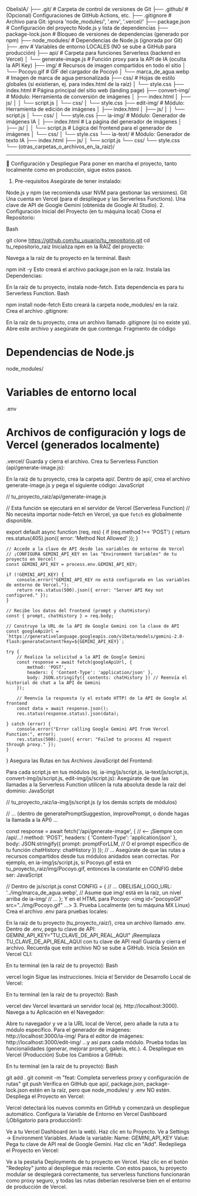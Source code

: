 ObelisIA/
├── .git/                     # Carpeta de control de versiones de Git
├── .github/                  # (Opcional) Configuraciones de GitHub Actions, etc.
├── .gitignore                # Archivo para Git: ignora 'node_modules/', '.env', '.vercel/'
├── package.json              # Configuración del proyecto Node.js y lista de dependencias
├── package-lock.json         # Bloqueo de versiones de dependencias (generado por npm)
├── node_modules/             # Dependencias de Node.js (ignorada por Git)
├── .env                      # Variables de entorno LOCALES (NO se sube a GitHub para producción)
├── api/                      # Carpeta para funciones Serverless (backend en Vercel)
│   └── generate-image.js     # Función proxy para la API de IA (oculta la API Key)
├── img/                      # Recursos de imagen compartidos en todo el sitio
│   └── Pocoyo.gif            # GIF del cargador de Pocoyó
│   └── marca_de_agua.webp    # Imagen de marca de agua personalizada
├── css/                      # Hojas de estilo globales (si existieran, ej. para index.html de la raíz)
│   └── style.css
├── index.html                # Página principal del sitio web (landing page)
├── convert-img/              # Módulo: Herramienta de conversión de imágenes
│   ├── index.html
│   ├── js/
│   │   └── script.js
│   └── css/
│       └── style.css
├── edit-img/                 # Módulo: Herramienta de edición de imágenes
│   ├── index.html
│   ├── js/
│   │   └── script.js
│   └── css/
│       └── style.css
├── ia-img/                   # Módulo: Generador de imágenes IA
│   ├── index.html            # La página del generador de imágenes
│   ├── js/
│   │   └── script.js         # Lógica del frontend para el generador de imágenes
│   └── css/
│       └── style.css
└── ia-text/                  # Módulo: Generador de texto IA
    ├── index.html
    ├── js/
    │   └── script.js
    └── css/
        └── style.css
└── (otras_carpetas_o_archivos_en_la_raiz)/




-----------------------------------------------------------------------------------------------



🚀 Configuración y Despliegue
Para poner en marcha el proyecto, tanto localmente como en producción, sigue estos pasos.

1. Pre-requisitos
Asegúrate de tener instalado:

Node.js y npm (se recomienda usar NVM para gestionar las versiones).
Git
Una cuenta en Vercel (para el despliegue y las Serverless Functions).
Una clave de API de Google Gemini (obtenida de Google AI Studio).
2. Configuración Inicial del Proyecto (en tu máquina local)
Clona el Repositorio:

Bash

git clone https://github.com/tu_usuario/tu_repositorio.git
cd tu_repositorio_raiz
Inicializa npm en la RAÍZ del proyecto:

Navega a la raíz de tu proyecto en la terminal.
Bash

  npm init -y
Esto creará el archivo package.json en la raíz.
Instala las Dependencias:

En la raíz de tu proyecto, instala node-fetch. Esta dependencia es para tu Serverless Function.
Bash

  npm install node-fetch
Esto creará la carpeta node_modules/ en la raíz.
Crea el archivo .gitignore:

En la raíz de tu proyecto, crea un archivo llamado .gitignore (si no existe ya).
Abre este archivo y asegúrate de que contenga:
Fragmento de código

# Dependencias de Node.js
node_modules/

# Variables de entorno local
.env

# Archivos de configuración y logs de Vercel (generados localmente)
.vercel/
Guarda y cierra el archivo.
Crea tu Serverless Function (api/generate-image.js):

En la raíz de tu proyecto, crea la carpeta api/.
Dentro de api/, crea el archivo generate-image.js y pega el siguiente código:
JavaScript

// tu_proyecto_raiz/api/generate-image.js

// Esta función se ejecutará en el servidor de Vercel (Serverless Function)
// No necesita importar node-fetch en Vercel, ya que `fetch` es globalmente disponible.

export default async function (req, res) {
    if (req.method !== 'POST') {
        return res.status(405).json({ error: 'Method Not Allowed' });
    }

    // Accede a la clave de API desde las variables de entorno de Vercel
    // ¡CONFIGURA GEMINI_API_KEY en las "Environment Variables" de tu proyecto en Vercel!
    const GEMINI_API_KEY = process.env.GEMINI_API_KEY; 

    if (!GEMINI_API_KEY) {
        console.error("GEMINI_API_KEY no está configurada en las variables de entorno de Vercel.");
        return res.status(500).json({ error: "Server API Key not configured." });
    }

    // Recibe los datos del frontend (prompt y chatHistory)
    const { prompt, chatHistory } = req.body; 

    // Construye la URL de la API de Google Gemini con la clave de API
    const googleApiUrl = `https://generativelanguage.googleapis.com/v1beta/models/gemini-2.0-flash:generateContent?key=${GEMINI_API_KEY}`;

    try {
        // Realiza la solicitud a la API de Google Gemini
        const response = await fetch(googleApiUrl, {
            method: 'POST',
            headers: { 'Content-Type': 'application/json' },
            body: JSON.stringify({ contents: chatHistory }) // Reenvía el historial de chat a la API de Gemini
        });

        // Reenvía la respuesta (y el estado HTTP) de la API de Google al frontend
        const data = await response.json();
        res.status(response.status).json(data);

    } catch (error) {
        console.error("Error calling Google Gemini API from Vercel Function:", error);
        res.status(500).json({ error: "Failed to process AI request through proxy." });
    }
}
Asegura las Rutas en tus Archivos JavaScript del Frontend:

Para cada script.js en tus módulos (ej. ia-img/js/script.js, ia-text/js/script.js, convert-img/js/script.js, edit-img/js/script.js):
Asegúrate de que las llamadas a la Serverless Function utilicen la ruta absoluta desde la raíz del dominio:
JavaScript

// tu_proyecto_raiz/ia-img/js/script.js (y los demás scripts de módulos)

// ... (dentro de generatePromptSuggestion, improvePrompt, o donde hagas la llamada a la API) ...

const response = await fetch('/api/generate-image', { // <-- ¡Siempre con /api/...!
    method: 'POST',
    headers: { 'Content-Type': 'application/json' },
    body: JSON.stringify({ 
        prompt: promptForLLM, // O el prompt específico de tu función
        chatHistory: chatHistory 
    }) 
});
// ...
Asegúrate de que las rutas a recursos compartidos desde tus módulos anidados sean correctas.
Por ejemplo, en ia-img/js/script.js, si Pocoyo.gif está en tu_proyecto_raiz/img/Pocoyo.gif, entonces la constante en CONFIG debe ser:
JavaScript

// Dentro de js/script.js
const CONFIG = {
    // ...
    OBELISAI_LOGO_URL: '../img/marca_de_agua.webp', // Asume que img/ está en la raíz, un nivel arriba de ia-img/
    // ...
};
Y en el HTML para Pocoyo: <img id="pocoyoGif" src="../img/Pocoyo.gif" ...>
3. Prueba Localmente (en tu máquina MX Linux)
Crea el archivo .env para pruebas locales:

En la raíz de tu proyecto (tu_proyecto_raiz/), crea un archivo llamado .env.
Dentro de .env, pega tu clave de API:
GEMINI_API_KEY="TU_CLAVE_DE_API_REAL_AQUI"
¡Reemplaza TU_CLAVE_DE_API_REAL_AQUI con tu clave de API real!
Guarda y cierra el archivo. Recuerda que este archivo NO se sube a GitHub.
Inicia Sesión en Vercel CLI:

En tu terminal (en la raíz de tu proyecto):
Bash

vercel login
Sigue las instrucciones.
Inicia el Servidor de Desarrollo Local de Vercel:

En tu terminal (en la raíz de tu proyecto):
Bash

vercel dev
Vercel levantará un servidor local (ej. http://localhost:3000).
Navega a tu Aplicación en el Navegador:

Abre tu navegador y ve a la URL local de Vercel, pero añade la ruta a tu módulo específico.
Para el generador de imágenes: http://localhost:3000/ia-img/
Para el editor de imágenes: http://localhost:3000/edit-img/
...y así para cada módulo.
Prueba todas las funcionalidades (generar, mejorar prompt, galería, etc.).
4. Despliegue en Vercel (Producción)
Sube los Cambios a GitHub:

En tu terminal (en la raíz de tu proyecto):
Bash

git add .
git commit -m "feat: Completa serverless proxy y configuración de rutas"
git push
Verifica en GitHub que api/, package.json, package-lock.json estén en la raíz, pero que node_modules/ y .env NO estén.
Despliega el Proyecto en Vercel:

Vercel detectará los nuevos commits en GitHub y comenzará un despliegue automático.
Configura la Variable de Entorno en Vercel Dashboard (¡Obligatorio para producción!):

Ve a tu Vercel Dashboard (en la web).
Haz clic en tu Proyecto.
Ve a Settings -> Environment Variables.
Añade la variable:
Name: GEMINI_API_KEY
Value: Pega tu clave de API real de Google Gemini.
Haz clic en "Add".
Redepliega el Proyecto en Vercel:

Ve a la pestaña Deployments de tu proyecto en Vercel.
Haz clic en el botón "Redeploy" junto al despliegue más reciente.
Con estos pasos, tu proyecto modular se desplegará correctamente, tus serverless functions funcionarán como proxy seguro, y todas las rutas deberían resolverse bien en el entorno de producción de Vercel.
